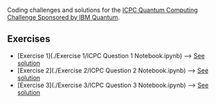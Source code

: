 Coding challenges and solutions for the [ICPC Quantum Computing Challenge Sponsored by IBM Quantum](https://github.com/qiskit-community/ICPC-Quantum-Challenge-2021).

## Exercises
* [Exercise 1](./Exercise 1/ICPC Question 1 Notebook.ipynb) --> [See solution](./solutions/ICPC-Question-1-Notebook.ipynb)
* [Exercise 2](./Exercise 2/ICPC Question 2 Notebook.ipynb) --> [See solution](./solutions/ICPC-Question-2-Notebook.ipynb)
* [Exercise 3](./Exercise 3/ICPC Question 3 Notebook.ipynb) --> [See solution](./solutions/ICPC-Question-3-Notebook.ipynb)